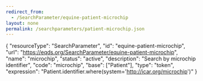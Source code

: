 ```yaml
---
redirect_from:
  - /SearchParameter/equine-patient-microchip
layout: none
permalink: /searchparameters/patient-microchip.json
---
```

{
  "resourceType": "SearchParameter",
  "id": "equine-patient-microchip",
  "url": "https://eqds.org/SearchParameter/equine-patient-microchip",
  "name": "microchip",
  "status": "active",
  "description": "Search by microchip identifier",
  "code": "microchip",
  "base": ["Patient"],
  "type": "token",
  "expression": "Patient.identifier.where(system='http://icar.org/microchip')"
}